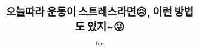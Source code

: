 ---
layout: post
title:  오늘따라 운동이 스트레스라면😥, 이런 방법도 있지~😜
author: fun
categories: [ fun ]
image: https://cdn.pixabay.com/photo/2021/03/01/14/40/girl-6059889_960_720.jpg
---